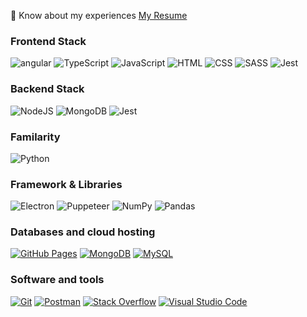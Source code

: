 📄 Know about my experiences [My Resume](https://read.cv/aruldass.as)

<h3 align="left">Frontend Stack</h3>
<p>
   <img alt="angular" src="https://img.shields.io/badge/angular%20-%2320232a.svg?logo=angular&logoColor=red"></img>
   <img alt="TypeScript" src="https://img.shields.io/badge/TypeScript%20-%23007ACC.svg?logo=typescript&logoColor=white"></img>
   <img alt="JavaScript" src="https://img.shields.io/badge/JavaScript%20-%23F7DF1E.svg?logo=javascript&logoColor=black"></img>
<!--    <img alt="Gatsby.js" src="https://img.shields.io/badge/Gatsby.js%20-7026BA.svg?logo=gatsby&logoColor=white"></img> -->
<!--    <img alt="Next.js" src="https://img.shields.io/badge/Next.js%20-%23404d59.svg?logo=react&logoColor=white"></img> -->
   <img alt="HTML" src="https://img.shields.io/badge/HTML%20-%23E34F26.svg?logo=html5&logoColor=white"></img>
   <img alt="CSS" src="https://img.shields.io/badge/CSS%20-%231572B6.svg?logo=css3&logoColor=white"></img>
   <img alt="SASS" src="https://img.shields.io/badge/Sass%20-hotpink.svg?logo=SASS&logoColor=white"></img>
   <img alt="Jest" src="https://img.shields.io/badge/Jest-916F79.svg?logo=jest&logoColor=white"></img> 
</p>
<h3 align="left">Backend Stack</h3>
<p>
   <img alt="NodeJS" src="https://img.shields.io/badge/Node.js%20-%2343853D.svg?logo=node-dot-js&logoColor=white"></img>
<!--    <img alt="Ruby" src="https://img.shields.io/badge/Ruby-916F79.svg?logo=ruby&logoColor=white"></img> -->
<!--    <img alt="Express.js" src="https://img.shields.io/badge/Express.js%20-%23404d59.svg?logo=express&logoColor=white"></img> -->
<!--    <img alt="GraphQL" src="https://img.shields.io/badge/GraphQL%20-F71490.svg?logo=graphql&logoColor=white"></img> -->
   <img alt="MongoDB" src ="https://img.shields.io/badge/MongoDB-%234ea94b.svg?logo=mongodb&logoColor=white"></a>
   <img alt="Jest" src="https://img.shields.io/badge/Jest-916F79.svg?logo=jest&logoColor=white"></img>
<!--    <img alt="Docker" src="https://img.shields.io/badge/Docker-2391E6.svg?logo=docker&logoColor=white"></img> -->
<!--    <img alt="TravisCI" src="https://img.shields.io/badge/TravisCI-f5f1ba.svg?logo=travis&logoColor=white"></img> -->
</p>
<h3 align="left">Familarity</h3>
<p>
   <img alt="Python" src="https://img.shields.io/badge/Python%20-%2314354C.svg?logo=python&logoColor=white"></img>
<!--    <img alt="Dart" src="https://img.shields.io/badge/Dart%20-%2315A6C4.svg?logo=dart&logoColor=white"></img> -->
</p>
<h3 align="left">Framework & Libraries</h3>
<p>
<!--     <img alt="Arduino" src="https://img.shields.io/badge/-Arduino-00979D?logo=Arduino&logoColor=white"></img> -->
    <img alt="Electron" src="https://img.shields.io/badge/Electron%20-%2320232e.svg?logo=electron&logoColor=white"></img>
<!--     <img alt="Express.js" src="https://img.shields.io/badge/Express.js%20-%23404d59.svg?logo=express&logoColor=white"></img> -->
    <img alt="Puppeteer" src="https://img.shields.io/badge/puppeteer-006400.svg?logo=puppeteer&logoColor=white"></img>
<!--     <img alt="Flutter" src="https://img.shields.io/badge/Flutter%20-%2302569B.svg?logo=flutter&logoColor=white"></img> -->
    <img alt="NumPy" src="https://img.shields.io/badge/Numpy%20-%23013243.svg?logo=numpy&logoColor=white"></img>
    <img alt="Pandas" src="https://img.shields.io/badge/Pandas%20-%23150458.svg?logo=pandas&logoColor=white"></img>
<!--     <img alt="React" src="https://img.shields.io/badge/React%20-%2320232a.svg?logo=react&logoColor=%2361DAFB"></img> -->
<!--     <img alt="React Native" src="https://img.shields.io/badge/React%20Native%20-%2320232a.svg?logo=react&logoColor=%2361DAFB"></img> -->
</p>
<h3 align="left">Databases and cloud hosting</h3>
<p>
    <a href="#"><img alt="GitHub Pages" src="https://img.shields.io/badge/GitHub%20Pages-%23327FC7.svg?logo=github&logoColor=white"></a>
<!--     <a href="#"><img alt="Heroku" src="https://img.shields.io/badge/Heroku%20-%23430098.svg?logo=heroku&logoColor=white"></a> -->
    <a href="#"><img alt="MongoDB" src ="https://img.shields.io/badge/MongoDB-%234ea94b.svg?logo=mongodb&logoColor=white"></a>
    <a href="#"><img alt="MySQL" src="https://img.shields.io/badge/MySQL-%2300f.svg?logo=mysql&logoColor=white"></a>
<!--     <a href="#"><img alt="Notion" src="https://img.shields.io/badge/Notion%20-%23010101.svg?logo=notion&logoColor=white"></a>
    <a href="#"><img alt="Repl.it" src="https://img.shields.io/badge/Repl.it%20-%230D101E.svg?logo=Repl.it&logoColor=white"></a>
    <a href="#"><img alt="SQLite" src ="https://img.shields.io/badge/SQLite-%2307405e.svg?logo=sqlite&logoColor=white"></a>
    <a href="#"><img alt="Vercel" src="https://img.shields.io/badge/Vercel%20-%23000000.svg?logo=vercel&logoColor=white"></a> -->
</p>
<h3 align="left">Software and tools</h3>
<p>
<!--     <a href="#"><img alt="Figma" src="https://img.shields.io/badge/Figma-%2320232a.svg?logo=figma&logoColor=white"></a>
    <a href="#"><img alt="Android Studio" src="https://img.shields.io/badge/Android%20Studio-008678.svg?logo=android-studio&logoColor=white"></a>
    <a href="#"><img alt="Android" src="https://img.shields.io/badge/Android-3DDC84?logo=android&logoColor=white"></a> -->
<!--     <a href="#"><img alt="Codepen" src="https://img.shields.io/badge/Codepen-000000.svg?logo=codepen&logoColor=white"></a> -->
    <a href="#"><img alt="Git" src="https://img.shields.io/badge/Git%20-%23F05033.svg?logo=git&logoColor=white"></a>
<!--     <img alt="Docker" src="https://img.shields.io/badge/Docker-2391E6.svg?logo=docker&logoColor=white"></img> -->
    <a href="#"><img alt="Postman" src="https://img.shields.io/badge/Postman-FF6C37?logo=postman&logoColor=white"></a>
    <a href="#"><img alt="Stack Overflow" src="https://img.shields.io/badge/-Stack%20Overflow-FE7A16?logo=stack-overflow&logoColor=white"></a>
    <a href="#"><img alt="Visual Studio Code" src="https://img.shields.io/badge/Visual%20Studio%20Code-0078d7.svg?logo=visual-studio-code&logoColor=white"></a>
<!--     <a href="#"><img alt="PyCharm" src="https://img.shields.io/badge/PyCharm-006400.svg?logo=pycharm&logoColor=white"></a> -->
</p>
